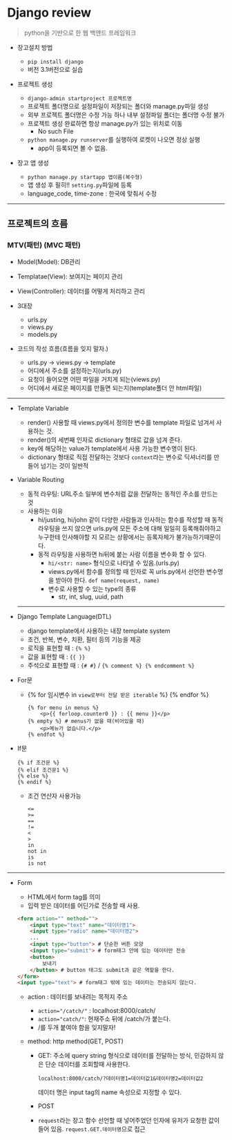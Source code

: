 # Django review

> python을 기반으로 한 웹 백앤드 프레임워크

* 장고설치 방법

  * `pip install django`
  * 버전 3.1버전으로 실습

* 프로젝트 생성

  * `django-admin startproject 프로젝트명`
  * 프로젝트 폴더명으로 설정파일이 저장되는 폴더와 manage.py파일 생성
  * 외부 프로젝트 폴더명은 수정 가능 하나 내부 설정파일 폴더는 폴더명 수정 불가
  * 프로젝트 생성 완료하면 항상 manage.py가 있는 위치로 이동
    * No such File
  * `python manage.py runserver`를 실행하여 로켓이 나오면 정상 실행
    * app이 등록되면 볼 수 없음.

* 장고 앱 생성

  * `python manage.py startapp 앱이름(복수형)`
  * 앱 생성 후 필히!! `setting.py`파일에 등록
  * language_code, time-zone : 한국에 맞춰서 수정

  

---

## 프로젝트의 흐름

### MTV(패턴) (MVC 패턴)

* Model(Model): DB관리
* Templatae(View): 보여지는 페이지 관리
* View(Controller): 데이터를 어떻게 처리하고 관리



* 3대장

  * urls.py
  * views.py
  * models.py

  

* 코드의 작성 흐름(흐름을 잊지 말자.)

  * urls.py -> views.py -> template
  * 어디에서 주소를 설정하는지(urls.py)
  * 요청이 들어오면 어떤 파일을 거치게 되는(views.py)
  * 어디에서 새로운 페이지를 만들면 되는지(template폴더 안 html파일)

---

* Template Variable

  * render() 사용할 때 views.py에서 정의한 변수를 template 파일로 넘겨서 사용하는 것.
  * render()의 세번째 인자로 dictionary 형태로 값을 넘겨 준다.
  * key에 해당하는 value가 template에서 사용 가능한 변수명이 된다.
  * dictionary 형태로 직접 전달하는 것보다 `context`라는 변수로 딕셔너리를 만들어 넘기는 것이 일반적

* Variable Routing

  * 동적 라우팅: URL주소 일부에 변수처럼 값을 전달하는 동적인 주소를 만드는 것
  * 사용하는 이유
    * hi/justing, hi/john 같이 다양한 사람들과 인사하는 함수를 작성할 때 동적라우팅을 쓰지 않으면 urls.py에 모든 주소에 대해 일일히 등록해줘야하고 누구한테 인사해야할 지 모르는 상황에서는 등록자체가 불가능하기때문이다.
    * 동적 라우팅을 사용하면 hi뒤에 붙는 사람 이름을 변수화 할 수 있다.
      * `hi/<str: name>` 형식으로 나타낼 수 있음.(urls.py)
      * views.py에서 함수를 정의할 때 인자로 꼭 urls.py에서 선언한 변수명을 받아야 한다. `def name(request, name)`
      * 변수로 사용할 수 있는 type의 종류
        * str, int, slug, uuid, path

  ---

* Django Template Language(DTL)

  * django template에서 사용하는 내장 template system
  * 조건, 반복, 변수, 치환, 필터 등의 기능을 제공
  * 로직을 표현할 때 : `{% %}`
  * 값을 표현할 때 : `{{ }}`
  * 주석으로 표현할 때 : `{# #}` / `{% comment %} {% endcomment %}`

* For문

  * {% for 임시변수 in `view로부터 전달 받은 iterable` %} {% endfor %}

    ```
    {% for menu in menus %}
    	<p>{{ forloop.counter0 }} : {{ menu }}</p>
    {% empty %} # menus가 없을 때(비어있을 때)
    	<p>메뉴가 없습니다.</p>
    {% endfot %}
    ```

* If문

  ```
  {% if 조건문 %}
  {% elif 조건문1 %}
  {% else %}
  {% endif %}
  ```

  * 조건 연산자 사용가능

    ```
    <=
    >=
    ==
    !=
    <
    >
    in
    not in
    is
    is not
    ```

---

* Form

  * HTML에서 form tag를 의미
  * 입력 받은 데이터를 어딘가로 전송할 때 사용.

  ```html
  <form action="" method="">
      <input type="text" name="데이터명1">
      <input type="radio" name="데이터명2">
      ...
      <input type="button"> # 단순한 버튼 모양
      <input type="submit"> # form태그 안에 있는 데이터만 전송
      <button>
          보내기
      </button> # button 태그도 submit과 같은 역할을 한다.
  </form>
  <input type="text"> # form태그 밖에 있는 데이터는 전송되지 않는다.
  ```

  * action : 데이터를 보내려는 목적지 주소

    * `action="/catch/"` : localhost:8000/catch/
    * `action="catch/"`: 현재주소 뒤에 /catch/가 붙는다.
    * /를 두개 붙여야 함을 잊지말자!

  * method: http method(GET, POST)

    * GET: 주소에 query string 형식으로 데이터를 전달하는 방식, 민감하지 않은 단순 데이터를 조회할때 사용한다.

      `localhost:8000/catch/?데이터명1=데이터값1&데이터명2=데이터값2`

      데이터 명은 input tag의 name 속성으로 지정할 수 있다.

    * POST

    * `request`라는 장고 함수 선언할 때 넣어주었던 인자에 유저가 요청한 값이 들어 있음. `request.GET.데이터명`으로 접근

